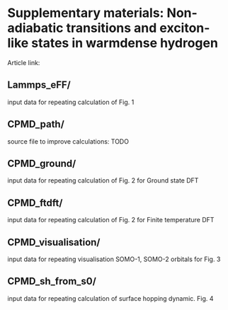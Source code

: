 # Supplementary materials: Non-adiabatic transitions and exciton-like states in warmdense hydrogen

Article link: 

## Lammps_eFF/
  input data for repeating calculation of Fig. 1
 
## CPMD_path/
  source file to improve calculations:
  TODO
  
## CPMD_ground/
  input data for repeating calculation of Fig. 2 for Ground state DFT
  
## CPMD_ftdft/
  input data for repeating calculation of Fig. 2 for Finite temperature DFT
  
## CPMD_visualisation/
  input data for repeating visualisation SOMO-1, SOMO-2 orbitals for Fig. 3
  
## CPMD_sh_from_s0/
  input data for repeating calculation of surface hopping dynamic. Fig. 4
